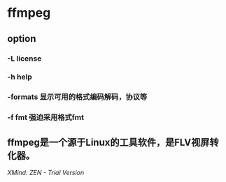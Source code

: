 #  ffmpeg

## option

### -L license

### -h help

### -formats 显示可用的格式编码解码，协议等

### -f fmt 强迫采用格式fmt

## ffmpeg是一个源于Linux的工具软件，是FLV视屏转化器。

*XMind: ZEN - Trial Version*